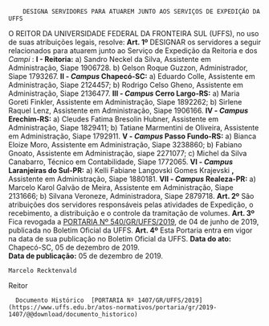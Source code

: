         DESIGNA SERVIDORES PARA ATUAREM JUNTO AOS SERVIÇOS DE EXPEDIÇÃO DA UFFS  

 O REITOR DA UNIVERSIDADE FEDERAL DA FRONTEIRA SUL (UFFS), no uso de suas atribuições legais, resolve:   **Art. 1º**  DESIGNAR os servidores a seguir relacionados para atuarem junto ao Serviço de Expedição da Reitoria e dos *Campi* : **I - Reitoria:** a) Sandro Neckel da Silva, Assistente em Administração, Siape 1906728. b) Gelson Roque Guzzon, Administrador, Siape 1793267. **II - *Campus*  Chapecó-SC:** a) Eduardo Colle, Assistente em Administração, Siape 2124457; b) Rodrigo Celso Gheno, Assistente em Administração, Siape 2136477. **III - *Campus*  Cerro Largo-RS:** a) Maria Goreti Finkler, Assistente em Administração, Siape 1892262; b) Sirlene Raquel Lenz, Assistente em Administração, Siape 1906166. **IV - *Campus*  Erechim-RS:** a) Cleudes Fatima Bresolin Hubner, Assistente em Administração, Siape 1829411; b) Tatiane Marmentini de Oliveira, Assistente em Administração, Siape 1792911. **V - *Campus*  Passo Fundo-RS:** a) Bianca Eloize Moro, Assistente em Administração, Siape 3238860; b) Fabiano Gnoato, Assistente em Administração, siape 2271077; c) Michel da Silva Canabarro, Técnico em Contabilidade, Siape 1772065. **VI - *Campus*  Laranjeiras do Sul-PR:** a) Kelli Fabiane Langovski Gomes Krajevski **,**  Assistente em Administração, Siape 1880181. **VII - *Campus*  Realeza-PR:** a) Marcelo Karol Galvão de Meira, Assistente em Administração, Siape 2131666; b) Silvana Veroneze, Administradora, Siape 2879718.   **Art. 2º**  São atribuições dos servidores responsáveis pelas atividades de Expedição, o recebimento, a distribuição e o controle da tramitação de volumes.   **Art. 3º**  Fica revogada a [PORTARIA Nº 540/GR/UFFS/2019](https://www.uffs.edu.br/atos-normativos/portaria/gr/2019-0540), de 04 de junho de 2019, publicada no Boletim Oficial da UFFS.   **Art. 4º**  Esta Portaria entra em vigor na data de sua publicação no Boletim Oficial da UFFS.        **Data do ato:** Chapecó-SC, 05 de dezembro de 2019.   
 **Data de publicação:**  05 de dezembro de 2019. 

    Marcelo Recktenvald   
 Reitor 

      Documento Histórico  [PORTARIA Nº 1407/GR/UFFS/2019](https://www.uffs.edu.br/atos-normativos/portaria/gr/2019-1407/@@download/documento_historico)     
      